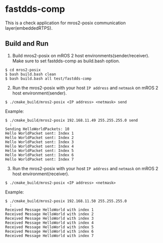# fastdds-comp
This is a check application for mros2-posix communication layer(embeddedRTPS).

## Build and Run

1. Build mros2-posix on mROS 2 host environments(sender/receiver). Make sure to set fastdds-comp as build.bash option.

```console
$ cd mros2-posix
$ bash build.bash clean
$ bash build.bash all test/fastdds-comp
```

2. Run the mros2-posix with your host `IP address` and `netmask` on mROS 2 host environment(sender).

```console
$ ./cmake_build/mros2-posix <IP address> <netmask> send
```

Example:

```console
$ ./cmake_build/mros2-posix 192.168.11.49 255.255.255.0 send
  :
Sending HelloWorldPackets: 10
Hello WorldPacket sent: Index 1
Hello WorldPacket sent: Index 2
Hello WorldPacket sent: Index 3
Hello WorldPacket sent: Index 4
Hello WorldPacket sent: Index 5
Hello WorldPacket sent: Index 6
Hello WorldPacket sent: Index 7
```

3. Run the mros2-posix with your host `IP address` and `netmask` on mROS 2 host environment(receiver).

```console
$ ./cmake_build/mros2-posix <IP address> <netmask>
```

Example:

```console
$ ./cmake_build/mros2-posix 192.168.11.50 255.255.255.0
  :
Received Message HelloWorld with index 1
Received Message HelloWorld with index 2
Received Message HelloWorld with index 3
Received Message HelloWorld with index 4
Received Message HelloWorld with index 5
Received Message HelloWorld with index 6
Received Message HelloWorld with index 7
```

